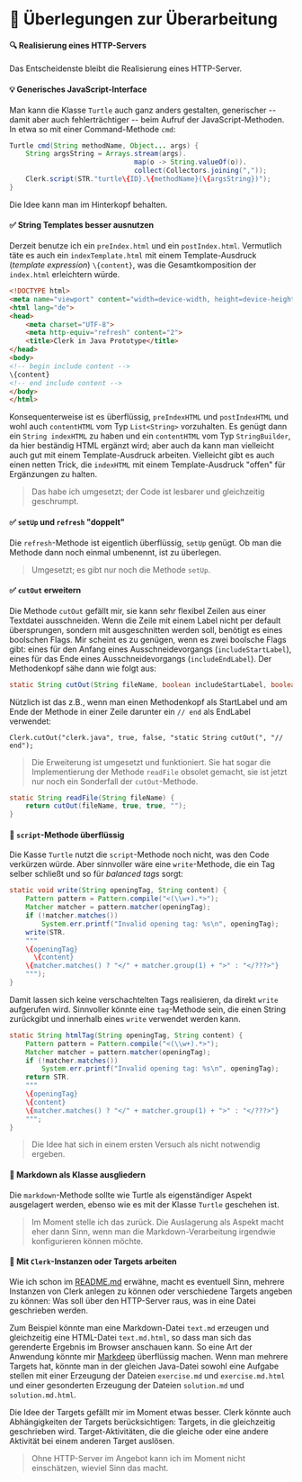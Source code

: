 # 🤔 Überlegungen zur Überarbeitung

#### 🔍 Realisierung eines HTTP-Servers

Das Entscheidenste bleibt die Realisierung eines HTTP-Server.

#### 💡 Generisches JavaScript-Interface

Man kann die Klasse `Turtle` auch ganz anders gestalten, generischer -- damit aber auch fehlerträchtiger -- beim Aufruf der JavaScript-Methoden. In etwa so mit einer Command-Methode `cmd`:

```java
Turtle cmd(String methodName, Object... args) {
    String argsString = Arrays.stream(args).
                               map(o -> String.valueOf(o)).
                               collect(Collectors.joining(","));
    Clerk.script(STR."turtle\{ID}.\{methodName}(\{argsString})");
}
```

Die Idee kann man im Hinterkopf behalten.

#### ✅ String Templates besser ausnutzen

Derzeit benutze ich ein `preIndex.html` und ein `postIndex.html`. Vermutlich täte es auch ein `indexTemplate.html` mit einem Template-Ausdruck (_template expression_) `\{content}`, was die Gesamtkomposition der `index.html` erleichtern würde.

```html
<!DOCTYPE html>
<meta name="viewport" content="width=device-width, height=device-height, initial-scale=1.0">
<html lang="de">
<head>
    <meta charset="UTF-8">
    <meta http-equiv="refresh" content="2">
    <title>Clerk in Java Prototype</title>
</head>
<body>
<!-- begin include content -->
\{content}
<!-- end include content -->
</body>
</html>
```

Konsequenterweise ist es überflüssig, `preIndexHTML` und `postIndexHTML` und wohl auch `contentHTML` vom Typ `List<String>` vorzuhalten. Es genügt dann ein `String indexHTML` zu haben und ein `contentHTML` vom Typ `StringBuilder`, da hier beständig HTML ergänzt wird; aber auch da kann man vielleicht auch gut mit einem Template-Ausdruck arbeiten. Vielleicht gibt es auch einen netten Trick, die `indexHTML` mit einem Template-Ausdruck "offen" für Ergänzungen zu halten.

> Das habe ich umgesetzt; der Code ist lesbarer und gleichzeitig geschrumpt.

#### ✅ `setUp` und `refresh` "doppelt"

Die `refresh`-Methode ist eigentlich überflüssig, `setUp` genügt. Ob man die Methode dann noch einmal umbenennt, ist zu überlegen.

> Umgesetzt; es gibt nur noch die Methode `setUp`.

#### ✅ `cutOut` erweitern

Die Methode `cutOut` gefällt mir, sie kann sehr flexibel Zeilen aus einer Textdatei ausschneiden. Wenn die Zeile mit einem Label nicht per default übersprungen, sondern mit ausgeschnitten werden soll, benötigt es eines boolschen Flags. Mir scheint es zu genügen, wenn es zwei boolsche Flags gibt: eines für den Anfang eines Ausschneidevorgangs (`includeStartLabel`), eines für das Ende eines Ausschneidevorgangs (`includeEndLabel`). Der Methodenkopf sähe dann wie folgt aus:

```java
static String cutOut(String fileName, boolean includeStartLabel, boolean includeEndLabel, String... labels)
```

Nützlich ist das z.B., wenn man einen Methodenkopf als StartLabel und am Ende der Methode in einer Zeile darunter ein `// end` als EndLabel verwendet:

```
Clerk.cutOut("clerk.java", true, false, "static String cutOut(", "// end");
```

> Die Erweiterung ist umgesetzt und funktioniert. Sie hat sogar die Implementierung der Methode `readFile` obsolet gemacht, sie ist jetzt nur noch ein Sonderfall der `cutOut`-Methode.

```java
static String readFile(String fileName) {
    return cutOut(fileName, true, true, "");
}
```

#### 🤷 `script`-Methode überflüssig

Die Kasse `Turtle` nutzt die `script`-Methode noch nicht, was den Code verkürzen würde. Aber sinnvoller wäre eine `write`-Methode, die ein Tag selber schließt und so für _balanced tags_ sorgt:

```java
static void write(String openingTag, String content) {
    Pattern pattern = Pattern.compile("<(\\w+).*>");
    Matcher matcher = pattern.matcher(openingTag);
    if (!matcher.matches())
        System.err.printf("Invalid opening tag: %s\n", openingTag);
    write(STR.
    """
    \{openingTag}
      \{content}
    \{matcher.matches() ? "</" + matcher.group(1) + ">" : "</???>"}
    """);
}
```

Damit lassen sich keine verschachtelten Tags realisieren, da direkt `write` aufgerufen wird. Sinnvoller könnte eine `tag`-Methode sein, die einen String zurückgibt und innerhalb eines `write` verwendet werden kann.

```java
static String htmlTag(String openingTag, String content) {
    Pattern pattern = Pattern.compile("<(\\w+).*>");
    Matcher matcher = pattern.matcher(openingTag);
    if (!matcher.matches())
        System.err.printf("Invalid opening tag: %s\n", openingTag);
    return STR.
    """
    \{openingTag}
    \{content}
    \{matcher.matches() ? "</" + matcher.group(1) + ">" : "</???>"}
    """;
}
```

> Die Idee hat sich in einem ersten Versuch als nicht notwendig ergeben.

#### 🤷 Markdown als Klasse ausgliedern

Die `markdown`-Methode sollte wie Turtle als eigenständiger Aspekt ausgelagert werden, ebenso wie es mit der Klasse `Turtle` geschehen ist.

> Im Moment stelle ich das zurück. Die Auslagerung als Aspekt macht eher dann Sinn, wenn man die Markdown-Verarbeitung irgendwie konfigurieren können möchte.

#### 🤷 Mit `Clerk`-Instanzen oder Targets arbeiten

Wie ich schon im [README.md](README.md) erwähne, macht es eventuell Sinn, mehrere Instanzen von Clerk anlegen zu können oder verschiedene Targets angeben zu können: Was soll über den HTTP-Server raus, was in eine Datei geschrieben werden.

Zum Beispiel könnte man eine Markdown-Datei `text.md` erzeugen und gleichzeitig eine HTML-Datei `text.md.html`, so dass man sich das gerenderte Ergebnis im Browser anschauen kann. So eine Art der Anwendung könnte mir [Markdeep](https://casual-effects.com/markdeep/) überflüssig machen. Wenn man mehrere Targets hat, könnte man in der gleichen Java-Datei sowohl eine Aufgabe stellen mit einer Erzeugung der Dateien `exercise.md` und `exercise.md.html` und einer gesonderten Erzeugung der Dateien `solution.md` und `solution.md.html`.

Die Idee der Targets gefällt mir im Moment etwas besser. Clerk könnte auch Abhängigkeiten der Targets berücksichtigen: Targets, in die gleichzeitig geschrieben wird. Target-Aktivitäten, die die gleiche oder eine andere Aktivität bei einem anderen Target auslösen.

> Ohne HTTP-Server im Angebot kann ich im Moment nicht einschätzen, wieviel Sinn das macht.

